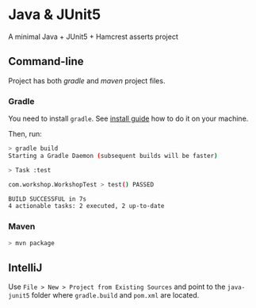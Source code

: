 # Java & JUnit5

A minimal Java + JUnit5 + Hamcrest asserts project

## Command-line 

Project has both _gradle_ and _maven_ project files.

### Gradle

You need to install `gradle`. See [install guide](https://gradle.org/install/) how to do it on your machine.

Then, run:

```bash
> gradle build
Starting a Gradle Daemon (subsequent builds will be faster)

> Task :test

com.workshop.WorkshopTest > test() PASSED

BUILD SUCCESSFUL in 7s
4 actionable tasks: 2 executed, 2 up-to-date
```

### Maven

```bash
> mvn package
```

## IntelliJ

Use `File > New > Project from Existing Sources` and point to the `java-junit5` folder where
`gradle.build` and `pom.xml` are located.